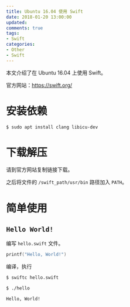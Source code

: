 ```yaml
---
title: Ubuntu 16.04 使用 Swift
date: 2018-01-20 13:00:00
updated:
comments: true
tags:
- Swift
categories:
- Other
- Swift
---
```


本文介绍了在 Ubuntu 16.04 上使用 Swift。

官方网站：https://swift.org/

<!--more-->

# 安装依赖

```bash
$ sudo apt install clang libicu-dev
```

# 下载解压

请到官方网站复制链接下载。

之后将文件的 `/swift_path/usr/bin` 路径加入 `PATH`。

# 简单使用

## `Hello World!`

编写 `hello.swift` 文件。

```swift
printf("Hello, World!")
```

编译，执行

```bash
$ swiftc hello.swift

$ ./hello

Hello, World!
```
